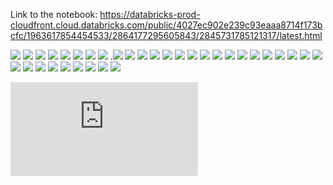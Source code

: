 Link to the notebook: https://databricks-prod-cloudfront.cloud.databricks.com/public/4027ec902e239c93eaaa8714f173bcfc/1963617854454533/2864177295605843/2845731785121317/latest.html

![](pics/pca1.png)
![](pics/pca2.png)
![](pics/pca3.png)
![](pics/pca4.png)
![](pics/pca5.png)
![](pics/pca6.png)
![](pics/pca7.png)
![](pics/pca8.png)
.![](pics/pca9.png)
![](pics/pca10.png)
![](pics/pca11.png)
![](pics/pca12.png)
![](pics/pca13.png)
![](pics/pca14.png)
![](pics/pca15.png)
![](pics/pca16.png)
![](pics/pca17.png)
![](pics/pca18.png)
![](pics/pca19.png)
![](pics/pca20.png)
![](pics/pca21.png)
![](pics/pca22.png)
![](pics/pca23.png)
![](pics/pca24.png)
![](pics/pca25.png)
![](pics/pca26.png)
![](pics/pca27.png)
![](pics/pca28.png)
![](pics/pca29.png)
![](pics/pca30.png)
![](pics/pca31.png)
![](pics/pca32.png)
![](pics/pca33.png)
![](pics/pca34.png)

![](https://databricks-prod-cloudfront.cloud.databricks.com/public/4027ec902e239c93eaaa8714f173bcfc/1963617854454533/2864177295605843/2845731785121317/latest.html)
